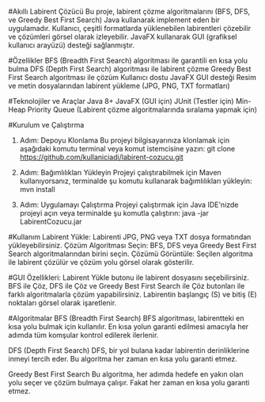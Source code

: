 #Akıllı Labirent Çözücü
Bu proje, labirent çözme algoritmalarını (BFS, DFS, ve Greedy Best First Search) Java kullanarak implement eden bir uygulamadır. Kullanıcı, çeşitli formatlarda yüklenebilen labirentleri çözebilir ve çözümleri görsel olarak izleyebilir. JavaFX kullanarak GUI (grafiksel kullanıcı arayüzü) desteği sağlanmıştır.


#Özellikler
BFS (Breadth First Search) algoritması ile garantili en kısa yolu bulma
DFS (Depth First Search) algoritması ile labirent çözme
Greedy Best First Search algoritması ile çözüm
Kullanıcı dostu JavaFX GUI desteği
Resim ve metin dosyalarından labirent yükleme (JPG, PNG, TXT formatları)

#Teknolojiler ve Araçlar
Java 8+
JavaFX (GUI için)
JUnit (Testler için)
Min-Heap Priority Queue (Labirent çözme algoritmalarında sıralama yapmak için)

#Kurulum ve Çalıştırma

1. Adım: Depoyu Klonlama
Bu projeyi bilgisayarınıza klonlamak için aşağıdaki komutu terminal veya komut istemcisine yazın:
git clone https://github.com/kullaniciadi/labirent-cozucu.git

2. Adım: Bağımlılıkları Yükleyin
Projeyi çalıştırabilmek için Maven kullanıyorsanız, terminalde şu komutu kullanarak bağımlılıkları yükleyin:
mvn install

3. Adım: Uygulamayı Çalıştırma
Projeyi çalıştırmak için Java IDE'nizde projeyi açın veya terminalde şu komutla çalıştırın:
java -jar LabirentCozucu.jar

#Kullanım
Labirent Yükle: Labirenti JPG, PNG veya TXT dosya formatından yükleyebilirsiniz.
Çözüm Algoritması Seçin: BFS, DFS veya Greedy Best First Search algoritmalarından birini seçin.
Çözümü Görüntüle: Seçilen algoritma ile labirent çözülür ve çözüm yolu görsel olarak gösterilir.

#GUI Özellikleri:
Labirent Yükle butonu ile labirent dosyasını seçebilirsiniz.
BFS ile Çöz, DFS ile Çöz ve Greedy Best First Search ile Çöz butonları ile farklı algoritmalarla çözüm yapabilirsiniz.
Labirentin başlangıç (S) ve bitiş (E) noktaları görsel olarak işaretlenir.

#Algoritmalar
BFS (Breadth First Search)
BFS algoritması, labirentteki en kısa yolu bulmak için kullanılır. En kısa yolun garanti edilmesi amacıyla her adımda tüm komşular kontrol edilerek ilerlenir.

DFS (Depth First Search)
DFS, bir yol bulana kadar labirentin derinliklerine inmeyi tercih eder. Bu algoritma her zaman en kısa yolu garanti etmez.

Greedy Best First Search
Bu algoritma, her adımda hedefe en yakın olan yolu seçer ve çözüm bulmaya çalışır. Fakat her zaman en kısa yolu garanti etmez.
